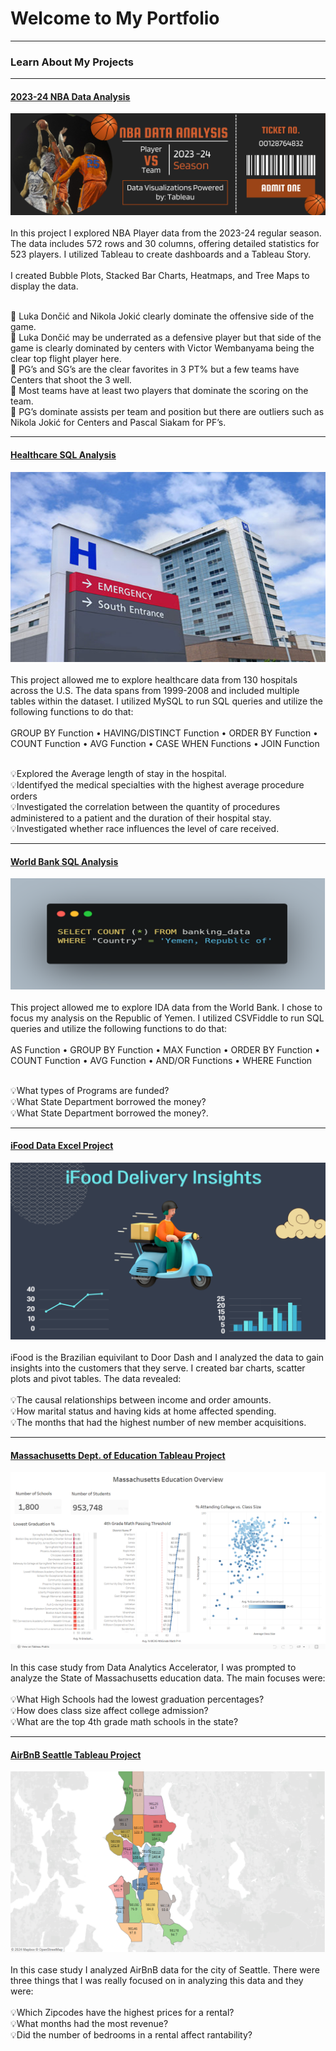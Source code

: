 # Welcome to My Portfolio

---

### Learn About My Projects

---
#### [2023-24 NBA Data Analysis](/2023-24_NBA_Data_Analysis.pdf)
[<img src="images/NBA_Analysis_Ticket.png?raw=true"/>](/2023-24_NBA_Data_Analysis.pdf)
<br><br>
In this project I explored NBA Player data from the 2023-24 regular season.  The data includes 572 rows and 30 columns, offering detailed statistics for 523 players. I utilized Tableau to create dashboards and a Tableau Story.
<br /><br />
I created Bubble Plots, Stacked Bar Charts, Heatmaps, and Tree Maps to display the data.
<br /><br />

🏀 Luka Dončić and Nikola Jokić clearly dominate the offensive side of the game. <br>
🏀 Luka Dončić may be underrated as a defensive player but that side of the game is clearly dominated by centers with Victor Wembanyama being the clear top flight player here. <br>
🏀 PG’s and SG’s are the clear favorites in 3 PT% but a few teams have Centers that shoot the 3 well.<br> 
🏀 Most teams have at least two players that dominate the scoring on the team. <br>
🏀 PG’s dominate assists per team and position but there are outliers such as Nikola Jokić for Centers and Pascal Siakam for PF’s.

---
#### [Healthcare SQL Analysis](/Healthcare_Data_Project_Writeup.pdf)
[<img src="images/Hospital_Pic.png?raw=true"/>](/Healthcare_Data_Project_Writeup.pdf)
<br><br>
This project allowed me to explore healthcare data from 130 hospitals across the U.S.  The data spans from 1999-2008 and included multiple tables within the dataset. I utilized MySQL to run SQL queries
and utilize the following functions to do that:
<br /><br />
GROUP BY Function • HAVING/DISTINCT Function • ORDER BY Function • COUNT Function • AVG Function •  CASE WHEN Functions • JOIN Function 
<br /><br />

💡Explored the Average length of stay in the hospital. <br>
💡Identifyed the medical specialties with the highest average procedure orders <br>
💡Investigated the correlation between the quantity of procedures administered to a patient and the duration of their hospital stay.<br> 
💡Investigated whether race influences the level of care received. 


---
#### [World Bank SQL Analysis](/World_Bank_SQL_Project.pdf)
[<img src="images/Yemen_SQL_Code.png?raw=true"/>](/World_Bank_SQL_Project.pdf)
<br><br>
This project allowed me to explore IDA data from the World Bank.  I chose to focus my analysis on the Republic of Yemen. I utilized CSVFiddle to run SQL queries
and utilize the following functions to do that:
<br /><br />
AS Function • GROUP BY Function • MAX Function • ORDER BY Function • COUNT Function • AVG Function • AND/OR Functions • WHERE Function 
<br /><br />

💡What types of Programs are funded? <br>
💡What State Department borrowed the money? <br>
💡What State Department borrowed the money?.  



---
#### [iFood Data Excel Project](https://www.linkedin.com/pulse/uncovering-flavorful-insights-data-analysis-ifood-trends-kenny-dunn-nkjqc/)
[<img src="images/iFood.png?raw=true"/>](https://www.linkedin.com/pulse/uncovering-flavorful-insights-data-analysis-ifood-trends-kenny-dunn-nkjqc/)
<br><br>
iFood is the Brazilian equivilant to Door Dash and I analyzed the data to gain insights into the customers that they serve.  I created bar charts, scatter plots and pivot tables.  The data revealed: 
<br><br>
💡The causal relationships between income and order amounts. <br>
💡How marital status and having kids at home affected spending. <br>
💡The months that had the highest number of new member acquisitions.  


---
#### [Massachusetts Dept. of Education Tableau Project](https://www.loom.com/share/c79e0210b5394b15ab0984b0cc0bc984)
[<img src="images/Tableau_Mass_Ed.png?raw=true"/>](https://www.linkedin.com/posts/kennyddunn_massachusetts-education-overview-activity-7163199462859870209-s2ZD?utm_source=share&utm_medium=member_desktop)
<br><br>
In this case study from Data Analytics Accelerator, I was prompted to analyze the State of Massachusetts education data. The main focuses were: 
<br><br>
💡What High Schools had the lowest graduation percentages? <br>
💡How does class size affect college admission? <br>
💡What are the top 4th grade math schools in the state? 


---
#### [AirBnB Seattle Tableau Project](https://public.tableau.com/app/profile/kenny.dunn/viz/AirBnBZipCodeDataViz/Dashboard1)
[<img src="AirBnB_ZipCodes_Seattle.png?raw=true"/>](https://public.tableau.com/app/profile/kenny.dunn/viz/AirBnBZipCodeDataViz/Dashboard1)
<br><br>
In this case study I analyzed AirBnB data for the city of Seattle. There were three things that I was really focused on in analyzing this data and they were: 
<br><br>
💡Which Zipcodes have the highest prices for a rental? <br>
💡What months had the most revenue? <br>
💡Did the number of bedrooms in a rental affect rantability? 



